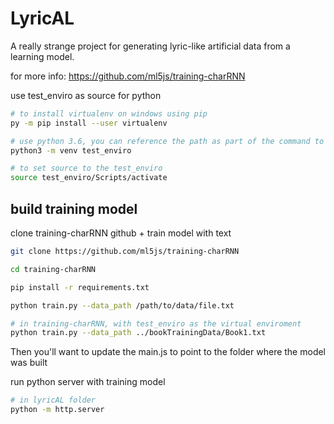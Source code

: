 # LyricAL

A really strange project for generating lyric-like artificial data from a
learning model.

for more info: https://github.com/ml5js/training-charRNN

use test_enviro as source for python

```bash
# to install virtualenv on windows using pip
py -m pip install --user virtualenv

# use python 3.6, you can reference the path as part of the command to specify which python to pull
python3 -m venv test_enviro

# to set source to the test_enviro
source test_enviro/Scripts/activate
```

## build training model

clone training-charRNN github + train model with text

```bash
git clone https://github.com/ml5js/training-charRNN

cd training-charRNN

pip install -r requirements.txt

python train.py --data_path /path/to/data/file.txt

# in training-charRNN, with test_enviro as the virtual enviroment
python train.py --data_path ../bookTrainingData/Book1.txt
```

Then you'll want to update the main.js to point to the folder where the model
was built

run python server with training model

```bash
# in lyricAL folder
python -m http.server
```
